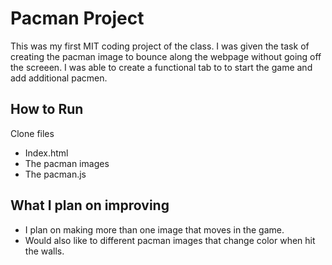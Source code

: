 # Pacman Project
This was my first MIT coding project of the class. I was given the task of creating the pacman image to bounce along the webpage without going off the screeen. I was able to create a functional tab to to start the game and add additional pacmen. 
## How to Run
Clone files
- Index.html
- The pacman images
- The pacman.js
## What I plan on improving
- I plan on making more than one image that moves in the game.
- Would also like to different pacman images that change color when hit the walls. 

